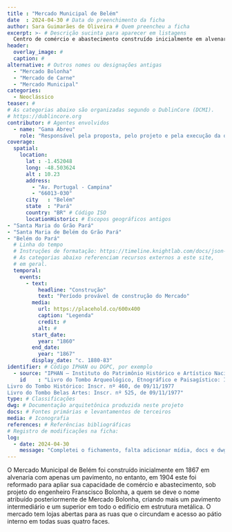 ```yaml
---
title : "Mercado Municipal de Belém"
date  : 2024-04-30 # Data do preenchimento da ficha
author: Sara Guimarães de Oliveira # Quem preencheu a ficha
excerpt: >- # Descrição sucinta para aparecer em listagens
  Centro de comércio e abastecimento construído inicialmente em alvenaria, mas que passou por reformas para receber mais um pavimento e estrutura metálica.
header:
  overlay_image: #
  caption: #
alternative: # Outros nomes ou designações antigas
  - "Mercado Bolonha"
  - "Mercado de Carne"
  - "Mercado Municipal"
categories:
  - Neoclássico
teaser: #
# As categorias abaixo são organizadas segundo o DublinCore (DCMI).
# https://dublincore.org
contributor: # Agentes envolvidos
  - name: "Gama Abreu"
    role: "Responsável pela proposta, pelo projeto e pela execução da obra"
coverage:
  spatial:
    location:
      lat : -1.452048 
      long: -48.503624
      alt : 10.23 
      address:
        - "Av. Portugal - Campina"
        - "66013-030"
      city   : "Belém"
      state  : "Pará"
      country: "BR" # Código ISO
      locationHistoric: # Escopos geográficos antigos
- "Santa Maria do Grão Pará" 
- "Santa Maria de Belém do Grão Pará"
- "Belém do Pará"
  # Linha do tempo
  # Instruções de formatação: https://timeline.knightlab.com/docs/json-format.html
  # As categorias abaixo referenciam recursos externos a este site,
  # em geral.
  temporal:
    events:
      - text:
          headline: "Construção"
          text: "Período provável de construção do Mercado"
        media:
          url: https://placehold.co/600x400
          caption: "Legenda"
          credit: #
          alt: #
        start_date:
          year: "1860"
        end_date:
          year: "1867"
        display_date: "c. 1880-83"
identifier: # Código IPHAN ou DGPC, por exemplo
  - source: "IPHAN – Instituto do Patrimônio Histórico e Artístico Nacional"
    id    : "Livro do Tombo Arqueológico, Etnográfico e Paisagístico: Inscr. nº 69, de 09/11/1977
Livro do Tombo Histórico: Inscr. nº 460, de 09/11/1977
Livro do Tombo Belas Artes: Inscr. nº 525, de 09/11/1977"
type: # Classificações
dwg: # Documentação arquitetônica produzida neste projeto
docs: # Fontes primárias e levantamentos de terceiros
media: # Iconografia
references: # Referências bibliográficas
# Registro de modificações na ficha:
log:
  - date: 2024-04-30
    message: "Completei o fichamento, falta adicionar mídia, docs e dwg"
---
```


O Mercado Municipal de Belém foi construído inicialmente em 1867 em alvenaria com apenas um pavimento, no entanto, em 1904 este foi reformado para apliar sua capacidade de comércio e abastecimento, sob projeto do engenheiro Franscisco Bolonha, a quem se deve o nome atribuído posteriormente de Mercado Bolonha, criando mais um pavimento intermediário e um superior em todo o edifício em estrutura metálica. O mercado tem lojas abertas para as ruas que o circundam e acesso ao pátio interno em todas suas quatro faces.
